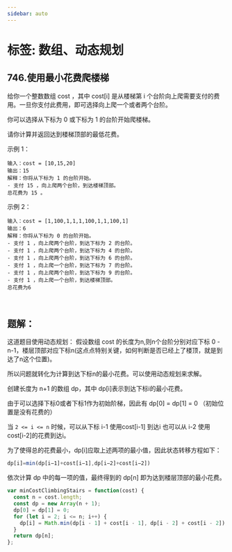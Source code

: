 ```yaml
---
sidebar: auto
---
```


# 标签: 数组、动态规划

## 746.使用最小花费爬楼梯

给你一个整数数组 cost ，其中 cost[i] 是从楼梯第 i 个台阶向上爬需要支付的费用。一旦你支付此费用，即可选择向上爬一个或者两个台阶。

你可以选择从下标为 0 或下标为 1 的台阶开始爬楼梯。

请你计算并返回达到楼梯顶部的最低花费。

示例 1：
```
输入：cost = [10,15,20]
输出：15
解释：你将从下标为 1 的台阶开始。
- 支付 15 ，向上爬两个台阶，到达楼梯顶部。
总花费为 15 。
```

示例 2：
```
输入：cost = [1,100,1,1,1,100,1,1,100,1]
输出：6
解释：你将从下标为 0 的台阶开始。
- 支付 1 ，向上爬两个台阶，到达下标为 2 的台阶。
- 支付 1 ，向上爬两个台阶，到达下标为 4 的台阶。
- 支付 1 ，向上爬两个台阶，到达下标为 6 的台阶。
- 支付 1 ，向上爬一个台阶，到达下标为 7 的台阶。
- 支付 1 ，向上爬两个台阶，到达下标为 9 的台阶。
- 支付 1 ，向上爬一个台阶，到达楼梯顶部。
总花费为6 
```
 
## 题解：
这道题目使用动态规划：
假设数组 cost 的长度为n,则n个台阶分别对应下标 0 - n-1，楼层顶部对应下标n(这点点特别关键，如何判断是否已经上了楼顶，就是到达了n这个位置)。

所以问题就转化为计算到达下标n的最小花费。可以使用动态规划来求解。

创建长度为 n+1 的数组 dp，其中 dp[i]表示到达下标i的最小花费。

由于可以选择下标0或者下标1作为初始阶梯，因此有 dp[0] = dp[1] = 0 （初始位置是没有花费的）

当 `2 <= i <= n` 时候，可以从下标 i-1 使用cost[i-1] 到达i 也可以从 i-2 使用cost[i-2]的花费到达i。

为了使得总的花费最小，dp[i]应取上述两项的最小值，因此状态转移方程如下：

```js
dp[i]=min(dp[i−1]+cost[i−1],dp[i−2]+cost[i−2])
```

依次计算 dp 中的每一项的值，最终得到的 dp[n] 即为达到楼层顶部的最小花费。

```js
var minCostClimbingStairs = function(cost) {
  const n = cost.length;
  const dp = new Array(n + 1);
  dp[0] = dp[1] = 0;
  for (let i = 2; i <= n; i++) {
    dp[i] = Math.min(dp[i - 1] + cost[i - 1], dp[i - 2] + cost[i - 2]);
  }
  return dp[n];
};
```